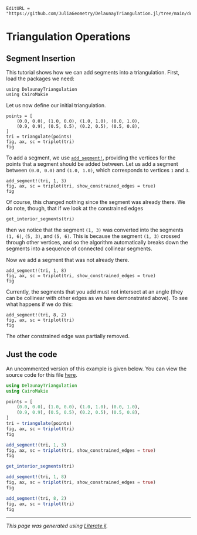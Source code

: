 ```@meta
EditURL = "https://github.com/JuliaGeometry/DelaunayTriangulation.jl/tree/main/docs/src/literate_tutorials/operations_segment_insertion.jl"
```

# Triangulation Operations
## Segment Insertion

This tutorial shows how we can add segments into a triangulation. First, load the packages we need:

````@example operations_segment_insertion
using DelaunayTriangulation
using CairoMakie
````

Let us now define our initial triangulation.

````@example operations_segment_insertion
points = [
    (0.0, 0.0), (1.0, 0.0), (1.0, 1.0), (0.0, 1.0),
    (0.9, 0.9), (0.5, 0.5), (0.2, 0.5), (0.5, 0.8),
]
tri = triangulate(points)
fig, ax, sc = triplot(tri)
fig
````

To add a segment, we use [`add_segment!`](@ref), providing the vertices for the points
that a segment should be added between. Let us add a segment between `(0.0, 0.0)`
and `(1.0, 1.0)`, which corresponds to vertices `1` and `3`.

````@example operations_segment_insertion
add_segment!(tri, 1, 3)
fig, ax, sc = triplot(tri, show_constrained_edges = true)
fig
````

Of course, this changed nothing since the segment was already there. We do note,
though, that if we look at the constrained edges

````@example operations_segment_insertion
get_interior_segments(tri)
````

then we notice that the segment `(1, 3)` was converted into the segments `(1, 6)`, `(5, 3)`,
and `(5, 6)`. This is because the segment `(1, 3)` crossed through other vertices,
and so the algorithm automatically breaks down the segments into a sequence of connected collinear
segments.

Now we add a segment that was not already there.

````@example operations_segment_insertion
add_segment!(tri, 1, 8)
fig, ax, sc = triplot(tri, show_constrained_edges = true)
fig
````

Currently, the segments that you add must not intersect at an angle (they can be
collinear with other edges as we have demonstrated above). To see what happens
if we do this:

````@example operations_segment_insertion
add_segment!(tri, 8, 2)
fig, ax, sc = triplot(tri)
fig
````

The other constrained edge was partially removed.

## Just the code
An uncommented version of this example is given below.
You can view the source code for this file [here](https://github.com/JuliaGeometry/DelaunayTriangulation.jl/tree/main/docs/src/literate_tutorials/operations_segment_insertion.jl).

```julia
using DelaunayTriangulation
using CairoMakie

points = [
    (0.0, 0.0), (1.0, 0.0), (1.0, 1.0), (0.0, 1.0),
    (0.9, 0.9), (0.5, 0.5), (0.2, 0.5), (0.5, 0.8),
]
tri = triangulate(points)
fig, ax, sc = triplot(tri)
fig

add_segment!(tri, 1, 3)
fig, ax, sc = triplot(tri, show_constrained_edges = true)
fig

get_interior_segments(tri)

add_segment!(tri, 1, 8)
fig, ax, sc = triplot(tri, show_constrained_edges = true)
fig

add_segment!(tri, 8, 2)
fig, ax, sc = triplot(tri)
fig
```

---

*This page was generated using [Literate.jl](https://github.com/fredrikekre/Literate.jl).*

